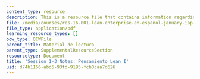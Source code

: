 ```yaml
---
content_type: resource
description: This is a resource file that contains information regarding session 1-3.
file: /media/courses/res-16-001-lean-enterprise-en-espanol-january-iap-2012/d74b1166abd593fd9195fcb0caa7d626_MITRES_16_001IAP12_1-3_Lp1.pdf
file_type: application/pdf
learning_resource_types: []
ocw_type: OCWFile
parent_title: Material de lectura
parent_type: SupplementalResourceSection
resourcetype: Document
title: 'Session 1-3 Notes: Pensamiento Lean I'
uid: d74b1166-abd5-93fd-9195-fcb0caa7d626
---
```

